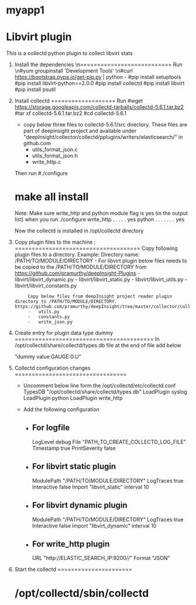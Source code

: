 # myapp1

# Libvirt plugin

This is a collectd python plugin to collect libvirt stats


1. Install the dependencies
\n===========================
Run
	\n#yum groupinstall 'Development Tools'
	\n#curl https://bootstrap.pypa.io/get-pip.py | python -
	#pip install setuptools
	#pip install libvirt-python==2.0.0
	#pip install collectd
	#pip install libvirt
	#pip install psutil


2. Install collectd
===================
Run
	#wget https://storage.googleapis.com/collectd-tarballs/collectd-5.6.1.tar.bz2
	#tar xf collectd-5.6.1.tar.bz2
	#cd collectd-5.6.1

	- copy below three files to collectd-5.6.1/src directory. These files are part of deepinsight project
	  and available under "deepInsight/collector/collectd/pplugins/writers/elasticsearch/" in github.com
	   - utils_format_json.c
	   - utils_format_json.h
	   - write_http.c

	Then run
	#./configure
	# make all install
	   
	Note: Make sure write_http and python module flag is yes (in the output list) when you run ./configure
		  write_http  . . . . . yes
		  python  . . . . . . . yes

	Now the collectd is installed in /opt/collectd directory


3. Copy plugin files to the machine :
=====================================
	Copy following plugin files to a directory.
	Example: Directory name: /PATH/TO/MODULE/DIRECTORY
		-	For libvirt plugin below files needs to be copied to the /PATH/TO/MODULE/DIRECTORY from https://github.com/pramurthy/deepInsight-Plugins
			 -	libvirt/libvirt_dynamic.py
			 -	libvirt/libvirt_static.py
			 -	libvirt/libvirt_utils.py
			 -	libvirt/libvirt_constants.py
			 
			Copy below files from deepInsight project reader plugin directory to /PATH/TO/MODULE/DIRECTORY. https://github.com/pramurthy/deepInsight/tree/master/collector/collectd/pplugins/readers
			-	utils.py
			-	constants.py
			-	write_json.py
		
3. Create entry for plugin data type dummy
=========================================
	In /opt/collectd/share/collectd/types.db file at the end of file add below

	"dummy 		value:GAUGE:0:U"

4. Collectd configuration changes
=================================
	- Uncomment below line form the /opt/collectd/etc/collectd.conf
		TypesDB     "/opt/collectd/share/collectd/types.db"
		LoadPlugin syslog
		LoadPlugin python
		LoadPlugin write_http
		
	- Add the following configuration
		-	For logfile
			-----------
			<Plugin logfile>
				LogLevel debug
				File "PATH_TO_CREATE_COLLECTD_LOG_FILE"  
				Timestamp true
				PrintSeverity false
			</Plugin>

		-	For libvirt static plugin
			-------------------------
			<Plugin python>
				ModulePath "/PATH/TO/MODULE/DIRECTORY"
				LogTraces true
				Interactive false
				Import "libvirt_static"
				<Module libvirt_static>
					interval 10
				</Module>
			</Plugin>
			
		-	For libvirt dynamic plugin
			--------------------------
			<Plugin python>
				ModulePath "/PATH/TO/MODULE/DIRECTORY"
				LogTraces true
				Interactive false
				Import "libvirt_dynamic"
				<Module libvirt_dynamic>
					interval 10
				</Module>
			</Plugin>
			
		-	For write_http plugin
			---------------------
			<Plugin write_http>
				<Node "example">
					URL "http://ELASTIC_SEARCH_IP:9200/<Index_Name>/<Table_Name>"
					Format "JSON"
				</Node>
			</Plugin>

5. Start the collectd
======================
	# /opt/collectd/sbin/collectd


